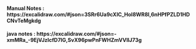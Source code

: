 <h4>Manual Notes : https://excalidraw.com/#json=3SRr6Ua9cXIC_Hol8WR8I,6nHPfPZLD1HDCNvTeMgkdg</h4>
<h4> java notes : https://excalidraw.com/#json=-xmMRa_-9EjVJzIcfD7IG,SvX96pwPnFWHZmVVllJ73g</h4>
